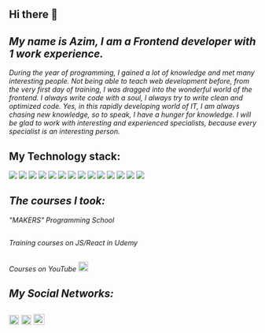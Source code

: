 ## Hi there 👋

##  <i><b>My name is Azim, I am a Frontend developer with 1 work experience.</b>
During the year of programming, I gained a lot of knowledge and met many interesting people. Not being able to teach web development before, from the very first day of training, I was dragged into the wonderful world of the frontend. I always write code with a soul, I always try to write clean and optimized code. Yes, in this rapidly developing world of IT, I am always chasing new knowledge, so to speak, I have a hunger for knowledge. I will be glad to work with interesting and experienced specialists, because every specialist is an interesting person.</i>

 ##  My Technology stack:
<img src="https://img.shields.io/badge/JavaScript-FF8C00?style=for-the-badge&logo=JavaScript&logoColor=black"/> <img src="https://img.shields.io/badge/React-4682B4?style=for-the-badge&logo=React&logoColor=black"/> <img src="https://img.shields.io/badge/ReactRouter-orange?style=for-the-badge&logo=React Router&logoColor=black"/> <img src="https://img.shields.io/badge/Next-orange?style=for-the-badge&logo=nextdotjs&logoColor=black"/> <img src="https://img.shields.io/badge/TypeScript-4682B4?style=for-the-badge&logo=TypeScript&logoColor=black"/> <img src="https://img.shields.io/badge/ReduxToolkit-00CED1?style=for-the-badge&logo=Redux&logoColor=black"/> <img src="https://img.shields.io/badge/HTML-black?style=for-the-badge&logo=HTML5&logoColor=orange"/> <img src="https://img.shields.io/badge/CSS-blue?style=for-the-badge&logo=CSS3&logoColor=White"/> <img src="https://img.shields.io/badge/antdesign-blue?style=for-the-badge&logo=antdesign&logoColor=White"/> <img src="https://img.shields.io/badge/php-black?style=for-the-badge&logo=php&logoColor=fff"/> <img src="https://img.shields.io/badge/laravel-orange?style=for-the-badge&logo=laravel&logoColor=fff"/> <img src="https://img.shields.io/badge/git-808080?style=for-the-badge&logo=git&logoColor=fff"/> <img src="https://img.shields.io/badge/github-808080?style=for-the-badge&logo=github&logoColor=fff"/> <img src="https://img.shields.io/badge/mysql-87CEFA?style=for-the-badge&logo=mysql&logoColor=black"/>

 ## <i>The courses I took:</i>
<i>"MAKERS" Programming School</i>
##
<i>Training courses on JS/React in Udemy</i>
##
<i>Courses on YouTube</i> <img src="https://upload.wikimedia.org/wikipedia/commons/thumb/0/09/YouTube_full-color_icon_%282017%29.svg/2560px-YouTube_full-color_icon_%282017%29.svg.png" width="20" alt="youtube"/>

 ## <i>My Social Networks:</i>
##  <a href="https://t.me/Umbreling" ><img src="https://www.svgrepo.com/show/299513/telegram.svg" width="20" alt="youtube"/></a> <a href="https://www.linkedin.com/in/azim-zheldenbaev-62619123b/" ><img src="https://upload.wikimedia.org/wikipedia/commons/thumb/8/81/LinkedIn_icon.svg/2048px-LinkedIn_icon.svg.png" width="20" alt="youtube"/></a> <a href="mailto:azeldenbaev@gmail.com" ><img src="https://upload.wikimedia.org/wikipedia/commons/thumb/7/7e/Gmail_icon_%282020%29.svg/2560px-Gmail_icon_%282020%29.svg.png" width="22" alt="youtube"/></a>
